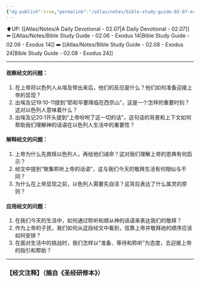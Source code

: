 ```yaml
---
{"dg-publish":true,"permalink":"/atlas/notes/bible-study-guide-02-07-exodus-20/"}
---
```


⬆️UP: [[Atlas/Notes/A Daily Devotional - 02.07\|A Daily Devotional - 02.07]]
⬅️ [[Atlas/Notes/Bible Study Guide - 02.06 - Exodus 14\|Bible Study Guide - 02.06 - Exodus 14]]
➡️ [[Atlas/Notes/Bible Study Guide - 02.08 - Exodus 24\|Bible Study Guide - 02.08 - Exodus 24]] 

---
#### 观察经文的问题：
1. 在上帝将以色列人从埃及带出来后，他们的反应是什么？他们如何准备迎接上帝的显现？
2. 出埃及记19:10-11提到“耶和华要降临在西奈山”，这是一个怎样的重要时刻？这对以色列人意味着什么？
3. 出埃及记20:1开头提到“上帝吩咐了这一切的话”，这句话的背景和上下文如何帮助我们理解神的话语在以色列人生活中的重要性？

#### 解释经文的问题：
1. 上帝为什么先救赎以色列人，再给他们诫命？这对我们理解上帝的恩典有何启示？
2. 经文中提到“聚集聆听上帝的话语”，这与我们今天的敬拜生活有何相似与不同？
3. 为什么在上帝显现之前，以色列人需要先自洁？这背后表达了什么属灵的原则？

#### 应用经文的问题：
1. 在我们今天的生活中，如何通过聆听和顺从神的话语来表达我们的敬拜？
2. 作为上帝的子民，我们如何从这段经文中看到，信靠上帝并敬拜祂的顺序应该如何安排？
3. 在面对生活中的挑战时，我们怎样以“准备、等待和聆听”为态度，去迎接上帝的指引和帮助？

---
### 【经文注释】（摘自《圣经研修本》）

